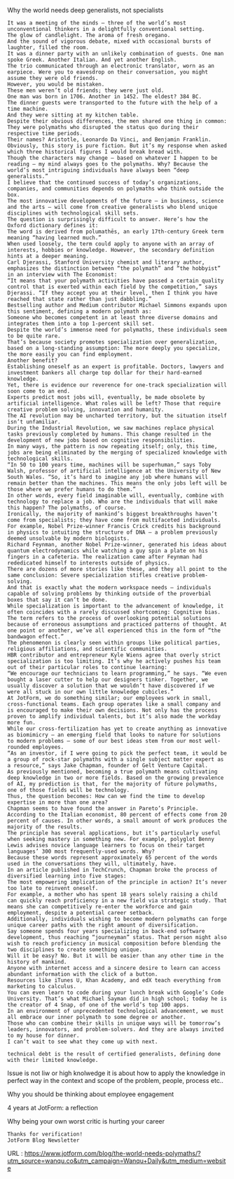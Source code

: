   
Why the world needs deep generalists, not specialists
  
    It was a meeting of the minds — three of the world’s most unconventional thinkers in a delightfully conventional setting.  
    The glow of candlelight. The aroma of fresh oregano.  
    And the sound of vigorous debate, mixed with occasional bursts of laughter, filled the room.  
    It was a dinner party with an unlikely combination of guests. One man spoke Greek. Another Italian. And yet another English.  
    The trio communicated through an electronic translator, worn as an earpiece. Were you to eavesdrop on their conversation, you might assume they were old friends.  
    However, you would be mistaken.  
    These men weren’t old friends; they were just old.  
    One man was born in 1706. Another in 1452. The eldest? 384 BC.  
    The dinner guests were transported to the future with the help of a time machine.  
    And they were sitting at my kitchen table.  
    Despite their obvious differences, the men shared one thing in common: They were polymaths who disrupted the status quo during their respective time periods.  
    Their names? Aristotle, Leonardo Da Vinci, and Benjamin Franklin.  
    Obviously, this story is pure fiction. But it’s my response when asked which three historical figures I would break bread with.  
    Though the characters may change — based on whatever I happen to be reading — my mind always goes to the polymaths. Why? Because the world’s most intriguing individuals have always been “deep generalists.”  
    I believe that the continued success of today’s organizations, companies, and communities depends on polymaths who think outside the box.  
    The most innovative developments of the future — in business, science and the arts — will come from creative generalists who blend unique disciplines with technological skill sets.  
    The question is surprisingly difficult to answer. Here’s how the Oxford dictionary defines it:  
    The word is derived from polumathēs, an early 17th-century Greek term meaning “having learned much.”  
    When used loosely, the term could apply to anyone with an array of interests, hobbies or knowledge. However, the secondary definition hints at a deeper meaning.  
    Carl Djerassi, Stanford University chemist and literary author, emphasizes the distinction between “the polymath” and “the hobbyist” in an interview with The Economist:  
    “It means that your polymath activities have passed a certain quality control that is exerted within each field by the competition,” says Djerassi. “If they accept you at their level, then I think you have reached that state rather than just dabbling.”  
    Bestselling author and Medium contributor Michael Simmons expands upon this sentiment, defining a modern polymath as:  
    Someone who becomes competent in at least three diverse domains and integrates them into a top 1-percent skill set.  
    Despite the world’s immense need for polymaths, these individuals seem to be quite rare.  
    That’s because society promotes specialization over generalization, based on a long-standing assumption: The more deeply you specialize, the more easily you can find employment.  
    Another benefit?  
    Establishing oneself as an expert is profitable. Doctors, lawyers and investment bankers all charge top dollar for their hard-earned knowledge.  
    Yet, there is evidence our reverence for one-track specialization will soon come to an end.  
    Experts predict most jobs will, eventually, be made obsolete by artificial intelligence. What roles will be left? Those that require creative problem solving, innovation and humanity.  
    The AI revolution may be uncharted territory, but the situation itself isn’t unfamiliar.  
    During the Industrial Revolution, we saw machines replace physical tasks previously completed by humans. This change resulted in the development of new jobs based on cognitive responsibilities.  
    In many ways, the pattern is now repeating itself; only, this time, jobs are being eliminated by the merging of specialized knowledge with technological skills.  
    “In 50 to 100 years time, machines will be superhuman,” says Toby Walsh, professor of artificial intelligence at the University of New South Wales. “So, it’s hard to imagine any job where humans will remain better than the machines. This means the only jobs left will be those where we prefer humans to do them.”  
    In other words, every field imaginable will, eventually, combine with technology to replace a job. Who are the individuals that will make this happen? The polymaths, of course.  
    Ironically, the majority of mankind’s biggest breakthroughs haven’t come from specialists; they have come from multifaceted individuals.  
    For example, Nobel Prize-winner Francis Crick credits his background in physics to intuiting the structure of DNA — a problem previously deemed unsolvable by modern biologists.  
    Richard Feynman, another Nobel Prize-winner, generated his ideas about quantum electrodynamics while watching a guy spin a plate on his fingers in a cafeteria. The realization came after Feynman had rededicated himself to interests outside of physics.  
    There are dozens of more stories like these, and they all point to the same conclusion: Severe specialization stifles creative problem-solving.  
    And that is exactly what the modern workspace needs — individuals capable of solving problems by thinking outside of the proverbial boxes that say it can’t be done.  
    While specialization is important to the advancement of knowledge, it often coincides with a rarely discussed shortcoming: Cognitive bias.  
    The term refers to the process of overlooking potential solutions because of erroneous assumptions and practiced patterns of thought. At one point or another, we’ve all experienced this in the form of “the bandwagon effect.”  
    The phenomenon is clearly seen within groups like political parties, religious affiliations, and scientific communities.  
    HBR contributor and entrepreneur Kyle Wiens agree that overly strict specialization is too limiting. It’s why he actively pushes his team out of their particular roles to continue learning:  
    “We encourage our technicians to learn programming,” he says. “We even bought a laser cutter to help our designers tinker. Together, we usually discover a solution that we wouldn’t have discovered if we were all stuck in our own little knowledge cubicles.”  
    At JotForm, we do something similar; our employees work in small, cross-functional teams. Each group operates like a small company and is encouraged to make their own decisions. Not only has the process proven to amplify individual talents, but it’s also made the workday more fun.  
    While our cross-fertilization has yet to create anything as innovative as biomimicry — an emerging field that looks to nature for solutions to modern problems — some of our best ideas stem from our most well-rounded employees.  
    “As an investor, if I were going to pick the perfect team, it would be a group of rock-star polymaths with a single subject matter expert as a resource,” says Jake Chapman, founder of Gelt Venture Capital.  
    As previously mentioned, becoming a true polymath means cultivating deep knowledge in two or more fields. Based on the growing prevalence of AI, my prediction is that, for the majority of future polymaths, one of those fields will be technology.  
    Thus, the question becomes: How can we find the time to develop expertise in more than one area?  
    Chapman seems to have found the answer in Pareto’s Principle.  
    According to the Italian economist, 80 percent of effects come from 20 percent of causes. In other words, a small amount of work produces the majority of the results.  
    The principle has several applications, but it’s particularly useful when seeking mastery in something new. For example, polyglot Benny Lewis advises novice language learners to focus on their target languages’ 300 most frequently-used words. Why?  
    Because these words represent approximately 65 percent of the words used in the conversations they will, ultimately, have.  
    In an article published in TechCrunch, Chapman broke the process of diversified learning into five stages:  
    The most empowering implication of the principle in action? It’s never too late to reinvent oneself.  
    For example, a mother who has spent 18 years solely raising a child can quickly reach proficiency in a new field via strategic study. That means she can competitively re-enter the workforce and gain employment, despite a potential career setback.  
    Additionally, individuals wishing to become modern polymaths can forge unique career paths with the right amount of diversification.  
    Say someone spends four years specializing in back-end software development, thus reaching “journeyman” status. That person might also wish to reach proficiency in musical composition before blending the two disciplines to create something unique.  
    Will it be easy? No. But it will be easier than any other time in the history of mankind.  
    Anyone with internet access and a sincere desire to learn can access abundant information with the click of a button.  
    Resources like iTunes U, Khan Academy, and edX teach everything from marketing to calculus.  
    You can even learn to code during your lunch break with Google’s Code University. That’s what Michael Sayman did in high school; today he is the creator of 4 Snap, of one of the world’s top 100 apps.  
    In an environment of unprecedented technological advancement, we must all embrace our inner polymath to some degree or another.  
    Those who can combine their skills in unique ways will be tomorrow’s leaders, innovators, and problem-solvers. And they are always invited to my house for dinner.  
    I can’t wait to see what they come up with next.  
      
    technical debt is the result of certified generalists, defining done with their limited knowledge.

Issue is not liw or high knolwedge it is about how to apply the knowledge in perfect way in the context and scope of the problem, people, process etc..  
      
    
Why you should be thinking about employee engagement
  
    
4 years at JotForm: a reflection
  
    
Why being your own worst critic is hurting your career
  
    Thanks for verification!  
    JotForm Blog Newsletter  
    
  URL : https://www.jotform.com/blog/the-world-needs-polymaths/?utm_source=wanqu.co&utm_campaign=Wanqu+Daily&utm_medium=website